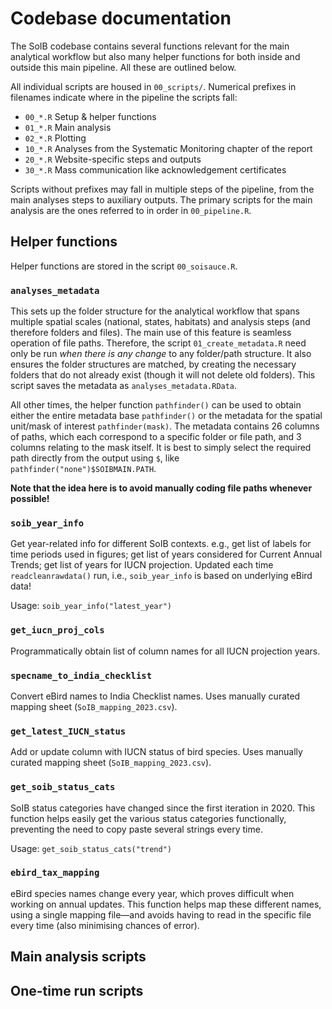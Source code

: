 # Codebase documentation


The SoIB codebase contains several functions relevant for the main
analytical workflow but also many helper functions for both inside and
outside this main pipeline. All these are outlined below.

All individual scripts are housed in `00_scripts/`. Numerical prefixes
in filenames indicate where in the pipeline the scripts fall:

-   `00_*.R` Setup & helper functions
-   `01_*.R` Main analysis
-   `02_*.R` Plotting
-   `10_*.R` Analyses from the Systematic Monitoring chapter of the
    report
-   `20_*.R` Website-specific steps and outputs
-   `30_*.R` Mass communication like acknowledgement certificates

Scripts without prefixes may fall in multiple steps of the pipeline,
from the main analyses steps to auxiliary outputs. The primary scripts
for the main analysis are the ones referred to in order in
`00_pipeline.R`.

## Helper functions

Helper functions are stored in the script `00_soisauce.R`.

### `analyses_metadata`

This sets up the folder structure for the analytical workflow that spans
multiple spatial scales (national, states, habitats) and analysis steps
(and therefore folders and files). The main use of this feature is
seamless operation of file paths. Therefore, the script
`01_create_metadata.R` need only be run *when there is any change* to
any folder/path structure. It also ensures the folder structures are
matched, by creating the necessary folders that do not already exist
(though it will not delete old folders). This script saves the metadata
as `analyses_metadata.RData`.

All other times, the helper function `pathfinder()` can be used to
obtain either the entire metadata base `pathfinder()` or the metadata
for the spatial unit/mask of interest `pathfinder(mask)`. The metadata
contains 26 columns of paths, which each correspond to a specific folder
or file path, and 3 columns relating to the mask itself. It is best to
simply select the required path directly from the output using `$`, like
`pathfinder("none")$SOIBMAIN.PATH`.

**Note that the idea here is to avoid manually coding file paths
whenever possible!**

### `soib_year_info`

Get year-related info for different SoIB contexts. e.g., get list of
labels for time periods used in figures; get list of years considered
for Current Annual Trends; get list of years for IUCN projection.
Updated each time `readcleanrawdata()` run, i.e., `soib_year_info` is
based on underlying eBird data!

Usage: `soib_year_info("latest_year")`

### `get_iucn_proj_cols`

Programmatically obtain list of column names for all IUCN projection
years.

### `specname_to_india_checklist`

Convert eBird names to India Checklist names. Uses manually curated
mapping sheet (`SoIB_mapping_2023.csv`).

### `get_latest_IUCN_status`

Add or update column with IUCN status of bird species. Uses manually
curated mapping sheet (`SoIB_mapping_2023.csv`).

### `get_soib_status_cats`

SoIB status categories have changed since the first iteration in 2020.
This function helps easily get the various status categories
functionally, preventing the need to copy paste several strings every
time.

Usage: `get_soib_status_cats("trend")`

### `ebird_tax_mapping`

eBird species names change every year, which proves difficult when
working on annual updates. This function helps map these different
names, using a single mapping file—and avoids having to read in the
specific file every time (also minimising chances of error).

## Main analysis scripts

## One-time run scripts
